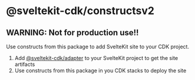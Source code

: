 # @sveltekit-cdk/constructsv2
 
 <!--[![npm version](https://badge.fury.io/js/@sveltekit-cdk%2Fconstructsv2.svg)](https://badge.fury.io/js/@sveltekit-cdk%2Fconstructsv2)-->

## WARNING: Not for production use!!

Use constructs from this package to add SvelteKit
site to your CDK project. 

1. Add [@sveltekit-cdk/adapter](https://github.com/juranki/sveltekit-cdk/tree/main/packages/adapter#readme) to your SvelteKit project to get
the site artifacts
1. Use constructs from this package in you CDK stacks
to deploy the site

<!--
### Links

- [API reference](https://juranki.github.io/sveltekit-cdk/modules/_sveltekit_cdk_constructsv2.html)
- [Changelog](./CHANGELOG.md)
-->